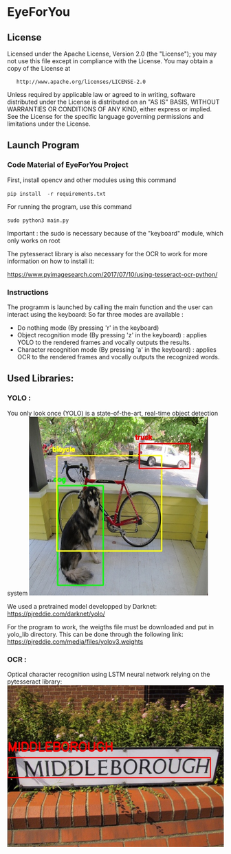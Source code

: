 # EyeForYou

   
   ## License
   
   Licensed under the Apache License, Version 2.0 (the "License");
   you may not use this file except in compliance with the License.
   You may obtain a copy of the License at

       http://www.apache.org/licenses/LICENSE-2.0

   Unless required by applicable law or agreed to in writing, software
   distributed under the License is distributed on an "AS IS" BASIS,
   WITHOUT WARRANTIES OR CONDITIONS OF ANY KIND, either express or implied.
   See the License for the specific language governing permissions and
   limitations under the License.
   
   

   ## Launch Program
   
### Code Material of EyeForYou Project

First, install opencv and other modules using this command 

`pip install  -r requirements.txt`

For running the program, use this command

`sudo python3 main.py`

Important : the sudo is necessary because of the "keyboard" module, which 
only works on root

The pytesseract library is also necessary for the OCR to work for more information on how to install it:   

   https://www.pyimagesearch.com/2017/07/10/using-tesseract-ocr-python/
   
   ### Instructions 
 The programm is launched by calling the main function and the user can interact using the keyboard:
 So far three modes are available :
   - Do nothing mode (By pressing 'r' in the keyboard)
   - Object recognition mode (By pressing 'z' in the keyboard) : applies YOLO to the rendered frames and vocally outputs the results.
   - Character recognition mode (By pressing 'a' in the keyboard) : applies OCR to the rendered frames and vocally outputs the recognized words.
  
   ## Used Libraries:
    
   ### YOLO :
   You only look once (YOLO) is a state-of-the-art, real-time object detection system
   ![Alt text](yolo_lib/object-detection.jpg?raw=true "Object Detection")
   
   We used a pretrained model developped by Darknet:
         https://pjreddie.com/darknet/yolo/
         
   For the program to work, the weigths file must be downloaded and put in yolo_lib directory.
   This can be done through the following link:
      https://pjreddie.com/media/files/yolov3.weights
         
   ### OCR :
   Optical character recognition using LSTM neural network relying on the pytesseract library:
   ![Alt text](ocr/images/example.jpg?raw=true "Character recognition")
